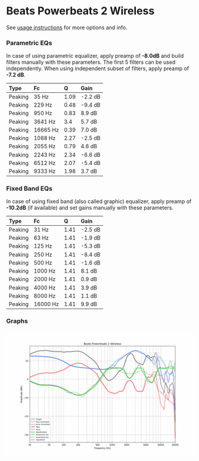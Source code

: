 # Beats Powerbeats 2 Wireless
See [usage instructions](https://github.com/jaakkopasanen/AutoEq#usage) for more options and info.

### Parametric EQs
In case of using parametric equalizer, apply preamp of **-8.0dB** and build filters manually
with these parameters. The first 5 filters can be used independently.
When using independent subset of filters, apply preamp of **-7.2 dB**.

| Type    | Fc       |    Q | Gain    |
|:--------|:---------|:-----|:--------|
| Peaking | 35 Hz    | 1.09 | -2.2 dB |
| Peaking | 229 Hz   | 0.48 | -9.4 dB |
| Peaking | 950 Hz   | 0.83 | 8.9 dB  |
| Peaking | 3641 Hz  | 3.4  | 5.7 dB  |
| Peaking | 16665 Hz | 0.39 | 7.0 dB  |
| Peaking | 1088 Hz  | 2.27 | -2.5 dB |
| Peaking | 2055 Hz  | 0.79 | 4.6 dB  |
| Peaking | 2243 Hz  | 2.34 | -6.6 dB |
| Peaking | 6512 Hz  | 2.07 | -5.4 dB |
| Peaking | 9333 Hz  | 1.98 | 3.7 dB  |

### Fixed Band EQs
In case of using fixed band (also called graphic) equalizer, apply preamp of **-10.2dB**
(if available) and set gains manually with these parameters.

| Type    | Fc       |    Q | Gain    |
|:--------|:---------|:-----|:--------|
| Peaking | 31 Hz    | 1.41 | -2.5 dB |
| Peaking | 63 Hz    | 1.41 | -1.9 dB |
| Peaking | 125 Hz   | 1.41 | -5.3 dB |
| Peaking | 250 Hz   | 1.41 | -8.4 dB |
| Peaking | 500 Hz   | 1.41 | -1.6 dB |
| Peaking | 1000 Hz  | 1.41 | 8.1 dB  |
| Peaking | 2000 Hz  | 1.41 | 0.9 dB  |
| Peaking | 4000 Hz  | 1.41 | 3.9 dB  |
| Peaking | 8000 Hz  | 1.41 | 1.1 dB  |
| Peaking | 16000 Hz | 1.41 | 9.9 dB  |

### Graphs
![](./Beats%20Powerbeats%202%20Wireless.png)